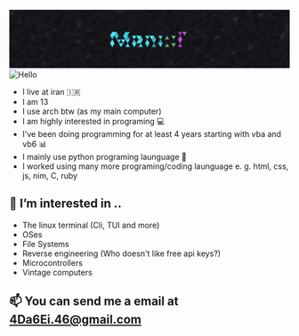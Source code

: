 ![Banner](./assets/Banner.png)
![Hello](https://readme-typing-svg.demolab.com?font=Fira+Code&pause=1000&width=435&lines=Hello%2C+i'm+Mani)
* I live at iran :iran:
* I am 13
* I use arch btw (as my main computer)
* I am highly interested in programing 💻
* I've been doing programming for at least 4 years starting with vba and vb6 📊
* I mainly use python programing launguage 🐍
* I worked using many more programing/coding launguage e. g. html, css, js, nim, C, ruby
## 👀 I’m interested in ..
* The linux terminal (Cli, TUI and more)
* OSes
* File Systems
* Reverse engineering (Who doesn't like free api keys?)
* Microcontrollers
* Vintage computers
## 📫 You can send me a email at 4Da6Ei.46@gmail.com 
